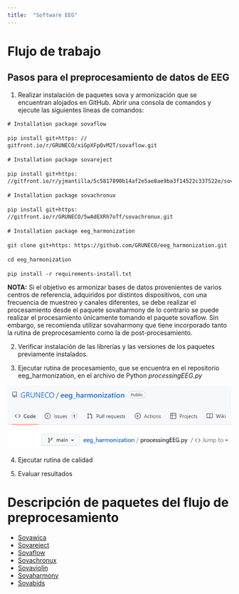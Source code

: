 ```yaml
---
title:  "Software EEG"
---
```


# Flujo de trabajo

## Pasos para el preprocesamiento de datos de EEG

1. Realizar instalación de paquetes sova y armonización que se encuentran alojados en GitHub. Abrir una consola de comandos y ejecute las siguientes líneas de comandos:  
```
​# Installation package sovaflow 

​pip install git+https: // gitfront.io/r/GRUNECO/xiGpXFpQvM2T/sovaflow.git 

​# Installation package sovareject 

​pip install git+https: //gitfront.io/r/yjmantilla/5c5817890b14af2e5ae8ae9ba3f14522c337522e/sovareject.git 

​# Installation package sovachronux 

​pip install git+https: //gitfront.io/r/GRUNECO/5wAdEXRh7oTf/sovachronux.git 

​# Installation package eeg_harmonization 

​git clone git+https: https://github.com/GRUNECO/eeg_harmonization.git 

​cd eeg_harmonization 

​pip install -r requirements-install.txt
```
**NOTA:** Si el objetivo es armonizar bases de datos provenientes de varios centros de referencia, adquiridos por distintos dispositivos, con una frecuencia de muestreo y canales diferentes, se debe realizar el procesamiento desde el paquete sovaharmony de lo contrario se puede realizar el procesamiento únicamente tomando el paquete sovaflow. Sin embargo, se recomienda utilizar sovaharmony que tiene incorporado tanto la rutina de preprocesamiento como la de post-procesamiento. 

2. Verificar instalación de las librerías y las versiones de los paquetes previamente instalados.  

3. Ejecutar rutina de procesamiento, que se encuentra en el repositorio eeg_harmonization, en el archivo de Python *processingEEG.py*

![Procesamiento](img\paths_prop.png)

4. Ejecutar rutina de calidad 

5. Evaluar resultados 

# Descripción de paquetes del flujo de preprocesamiento

- [Sovawica](https://gruneco.github.io/sovawica.html)
- [Sovareject](https://gruneco.github.io/sovareject.html)
- [Sovaflow](https://gruneco.github.io/sovaflow.html)
- [Sovachronux](https://gruneco.github.io/sovachronux.html)
- [Sovaviolin](https://gruneco.github.io/sovaviolin.html)
- [Sovaharmony](https://gruneco.github.io/sovaharmony.html)
- [Sovabids](https://gruneco.github.io/sovabids.html)













